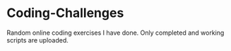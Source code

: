 # Coding-Challenges

Random online coding exercises I have done. Only completed and working scripts are uploaded.

